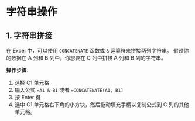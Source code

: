 # 字符串操作

<show-structure depth="3"/>

## 1. 字符串拼接

在 Excel 中，可以使用 `CONCATENATE` 函数或 `&` 运算符来拼接两列字符串。 假设你的数据在 A 列和 B 列中，你想要在 C 列中拼接 A 列和 B 列的字符串。

**操作步骤**:
1. 选择 C1 单元格
2. 输入公式 `=A1 & B1` 或者 `=CONCATENATE(A1, B1)`
3. 按 Enter 键
4. 选中 C1 单元格右下角的小方块，然后拖动填充手柄以复制公式到 C 列的其他单元格。



